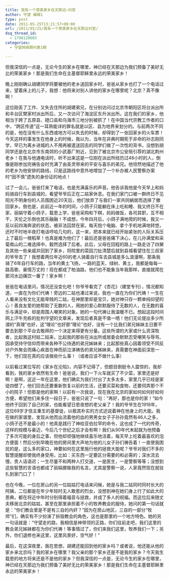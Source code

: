 ```yaml
---
title: 我有一个荣美家乡在天那边–刘官
author: 守望 编辑1
type: post
date: 2011-05-25T13:21:57+00:00
url: /2011/05/25/我有一个荣美家乡在天那边刘官/
dsq_thread_id:
  - 1798128003
categories:
  - 守望网络期刊第1期

---
```

但我深信的一点是，无论今生的家乡在哪里，神已经在天那边为我们预备了美好无比的荣美家乡！那是我们生命在主基督耶稣里永远的荣美家乡！

<!--more-->晚上刚刚确认胡建同学将要被他的老乡送回家乡时，爸爸从家乡也打了一个电话过来，望着床上的儿子，我想：他将来对别人讲他的家乡在哪里呢？北京？真不像啊！

这位刚丢了工作、又失去住所的胡建弟兄，在分别访问过北京市朝阳区将台派出所和丰台区樊家村派出所后，又一次访问了海淀区东升派出所。这在我们的家乡，他相当于跨了五原县、磴口县和乌海市三地分别被抓了！在中国当代宗教工作者的口中，“跨区传道”这一耳熟能详的罪名就是以区、县为地界来划分的。与前两次不同的是，他在没有什么东西或地方可以失去的时候，却得到了一张回家乡的火车票！今天这样的事发生在他身上的时候，我以为，当年在非典时期死于非命的孙志刚同学，早已为离乡进城的人不用再被遣送回去的同学们做了一次性的背书，没想到胡同学还是在北京市东南郊的小武基厂附近，见到了被北京市公安局引荐的湖北荆州老乡！在我与他通电话时，听不出来这是一位刚在派出所经历过48小时的人，倒像是刚参加完祷告会时充满了由圣灵带来的平安与喜乐的弟兄。他坦然地描述了他的老乡为他安排的路线，只是这路线中意外地增加了一个补办被人民警察办案时“因不慎”遗失的身份证的地点！

过了一会儿，爸爸打来了电话，也是充满喜乐的声音。他告诉我他是今天早上和妈妈骑自行车到县城的，看望爷爷后正在二姑家休息。在我们家门口被一群终日不见阳光不明身份的人员围困近20天后，他们放弃了与我们一家共同蜗居而选择了撤回家乡。倒也是，此前近一年的时间，小鸽子只能躺在床上吃和睡、我又终日不在家，丽娟守着小鸽子，载恩上学，爸爸采购和下棋，妈妈做饭，各司其职，互不相干，天伦之乐倒也其乐融融！不成想，今年四月后，小鸽子满地爬的时候，我又一反以前四海奔波的状态，被非法囚禁在家。每天抱个电脑、拿个手机地满地转悠，还时不时地半夜打电话哼哈几句的，这一来，把本来就已经开始紧张的人际关系压上了最后一根稻草！也真是难为他们了！最后还是爸爸痛下决心，在儿孙满堂和采菊南山的二难选择中，毅然选择了后者。此后，父母在回程的路上一路走访了四舅及其他一些亲戚并回到了家乡，将院里的菜园刀扯清楚后就到县城看望住在三叔家的爷爷去了！我想着两位年近60的老人骑着自行车去县城是多么浪漫啊，那条我骑了6年自行车的路，当年的黄土飞扬，一路的蓝天、绿树、黄土，我都是每每一路高歌、豪情万丈的！现在都成了柏油路，他们也不能象当年我那样，直接就爬在那河水边痛饮一番了！家乡啊！

爸爸在电话里问，情况还没变化吧！你爷爷看完了《杏花》（建堂专刊），情况都知道，一直在为你们代祷！旁边的二姑也凑过来说，我也一直在为你们代祷！一生在人看来没有文化无能卑贱的二姑，在神那里却是宝贝，她对神只存一颗单纯仰望的心！善良友爱的她帮助了无数的人，用她的爱心默默服侍了无数的人，在无数的喜乐与满足中，却是周围人嘲笑的对象。她的一句代祷让我温暖不已。想起这段时间网上汗牛充栋的批判守望的文章来，发现后者真是不值一哂！他们无论提出多少所谓的“真理”也好，这“理论”也好那“理论”也好，没有一个比我们弟兄姊妹主日要不要去到那个平台去敬拜的一个决定来得更有分量。这些所谓的大家或什么资深牧者，比起我这村姑二姑来，比起我的那些在派出所或居委会默默忍受嘲笑与辱骂、因承受持守信仰而带来各种不公待遇的弟兄姊妹来；比起那些真心因着领受不同反对户外聚会而痛心疾首在神而前泣涕祷告的弟兄姊妹来，真需要在神面前深思一下，他们现在真的应该做些什么事！（或者应该不做什么事）

以前看过某位写的《家乡在沦陷》，内容不记得了，但题目倒挺令人震惊的，我却看到，我的家乡依然有生命！爸爸说，我们一下火车就买了不少菜，家里还是好啊！是啊，这近一年在这里，他们确实为我们付出了太多太多，家里几乎已经是家徒四壁了，他们回去还要重新恢复以前的生活，还要买菜和食物，还要伺弄那个不小的院子！但那是他的家啊！以前有一次我说，现在我在北京的家如何如何好如何方便，希望他们来多住一段日子，爸爸只说了一句：“再好，那也是你的家！”如今他终于回到了自己的家，也能看望日思夜想的老父亲了！我的爷爷生在1918年，这位69岁才信主重生的基督徒，以极其朴实的方式述说着神在他身上的大能。我在做的家谱里，发现从他而出流着他的血的男男女女子子孙孙竟然有46人之多，小鸽子还不是最小的！他真是践行了神给亚伯拉罕的命令，这也成了一代的传奇，这样的规模与豪迈，今后几个世纪之后才会有啊！我们从90年代末起就为他预备了多次可能的身后之事，但他却顽强地继续喜乐地活着，每天早上吃着最喜欢的泡方便面！然后分别早晚在他的房间里大声地为他的儿女子孙们祷告着！一直使我困扰的是，这么多的家口，神要如何在这里施行他的拯救大能呢？爷爷对我们不多的智慧提醒却使我终身受用，比如：买东西一定要区分需要的和必需的；深水流去慢，贵人话语迟；一生尽量不和两种人打交道，一是医生，一是警察等等；没想到这些智慧的言语也都成了丽娟挪揄我的名言。尤其是警察一说，人家竟然现在就驻扎到家门口了！

也在今晚，一位在房山的另一位姑姑打电话来问候，她是与我二姑同时同村长大的阿姨，二位都是在年少年轻时无人敢惹的烈女，没想到神在她们身上行了如此大的恩典，都在将近中年时分别得着福音与拯救，并成了多人的祝福。而这位后来随丈夫移居北京的姑姑，甚至在那里承担着不小的牧养教会的服侍，她问的第一句话就是：“你们教会里是不是有三自的内奸？”因为在房山地区，三自的一部分“牧师”们，确实有不少扮演了拆毁教会的角色，这也是那里的一个地方特色。她的另一句话就是：“守望走的路，我相信是神带领的正路，你们往前走吧，我们这里的教会弟兄姊妹都在为你们代祷！等事情过了，你们来我们这里，牧养我们一下；另外，你们退修也来这里，这里风景好，空气好！”

最后，在这深夜里，我在思想，胡建还能回到他的家乡吗？或者说，他还能从他的家乡来北京吗？我的家乡在哪里？我父亲的那个家乡还是不是我的家乡？今天我生载恩的地方将来还是不是他的家乡？但我深信的一点是，无论今生的家乡在哪里，神已经在天那边为我们预备了美好无比的荣美家乡！那是我们生命在主基督耶稣里永远的荣美家乡！